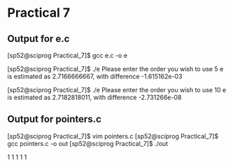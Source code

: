 # Practical 7

## Output for e.c
[sp52@sciprog Practical_7]$ gcc e.c -o e

[sp52@sciprog Practical_7]$ ./e
Please enter the order you wish to use
5
e is estimated as 2.7166666667, with difference -1.615162e-03

[sp52@sciprog Practical_7]$ ./e
Please enter the order you wish to use
10
e is estimated as 2.7182818011, with difference -2.731266e-08


## Output for pointers.c
[sp52@sciprog Practical_7]$ vim pointers.c
[sp52@sciprog Practical_7]$ gcc pointers.c -o out
[sp52@sciprog Practical_7]$ ./out

 1  1  1  1  1

